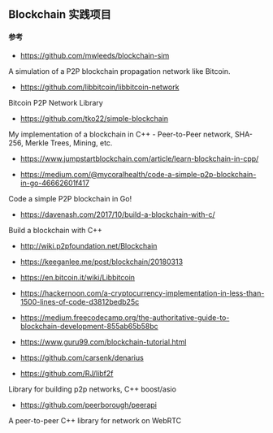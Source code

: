 
## Blockchain 实践项目

#### 参考

- https://github.com/mwleeds/blockchain-sim

A simulation of a P2P blockchain propagation network like Bitcoin.

- https://github.com/libbitcoin/libbitcoin-network

Bitcoin P2P Network Library

- https://github.com/tko22/simple-blockchain

My implementation of a blockchain in C++ - Peer-to-Peer network, SHA-256, Merkle Trees, Mining, etc.

- https://www.jumpstartblockchain.com/article/learn-blockchain-in-cpp/

- https://medium.com/@mycoralhealth/code-a-simple-p2p-blockchain-in-go-46662601f417

Code a simple P2P blockchain in Go!

- https://davenash.com/2017/10/build-a-blockchain-with-c/

Build a blockchain with C++

- http://wiki.p2pfoundation.net/Blockchain

- https://keeganlee.me/post/blockchain/20180313

- https://en.bitcoin.it/wiki/Libbitcoin

- https://hackernoon.com/a-cryptocurrency-implementation-in-less-than-1500-lines-of-code-d3812bedb25c

- https://medium.freecodecamp.org/the-authoritative-guide-to-blockchain-development-855ab65b58bc

- https://www.guru99.com/blockchain-tutorial.html

- https://github.com/carsenk/denarius

- https://github.com/RJ/libf2f

Library for building p2p networks, C++ boost/asio

- https://github.com/peerborough/peerapi

A peer-to-peer C++ library for network on WebRTC